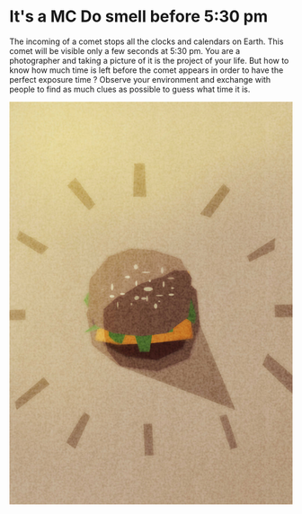 # It's a MC Do smell before 5:30 pm

The incoming of a comet stops all the clocks and calendars on Earth. This comet will be visible only a few seconds at 5:30 pm. You are a photographer and taking a picture of it is the project of your life. But how to know how much time is left before the comet appears in order to have the perfect exposure time ? Observe your environment and exchange with people to find as much clues as possible to guess what time it is.

![](images/20221103/hamburger.jpg)